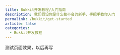```yaml
---
title: Bukkit开发教程/入门指南
description: 我们假设你是什么都不会的新手，手把手教你入门
permalink: /bukkit/get-started
article: false
categories:
  - Bukkit开发教程
---
```


测试页面效果，以后再写
